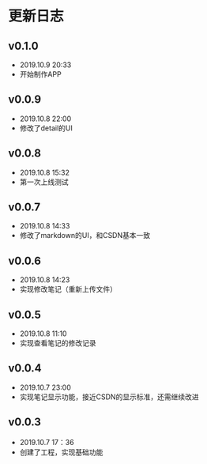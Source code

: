# 更新日志

## v0.1.0
- 2019.10.9 20:33
- 开始制作APP

## v0.0.9
- 2019.10.8 22:00
- 修改了detail的UI

## v0.0.8
- 2019.10.8 15:32
- 第一次上线测试

## v0.0.7
- 2019.10.8 14:33
- 修改了markdown的UI，和CSDN基本一致

## v0.0.6
- 2019.10.8 14:23
- 实现修改笔记（重新上传文件）

## v0.0.5
- 2019.10.8 11:10
- 实现查看笔记的修改记录

## v0.0.4
- 2019.10.7 23:00
- 实现笔记显示功能，接近CSDN的显示标准，还需继续改进

## v0.0.3
- 2019.10.7 17：36
- 创建了工程，实现基础功能